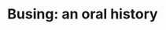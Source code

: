 ---
layout: post
title: 'Busing: an oral history'
story: 'http://www.bostonglobe.com/2014/09/06/busing-oral-history/tVuJtz3qiNGZRhicE19SfK/story.html'
text: 'An interactive documentary exploring the busing crisis in Boston through stories and archival images.'
vimeo: '<iframe src="//player.vimeo.com/video/105578695?title=0&amp;byline=0&amp;portrait=0&amp;color=ffffff" width="640" height="417" frameborder="0" webkitallowfullscreen mozallowfullscreen allowfullscreen></iframe>'
mobile: 'busing'
---